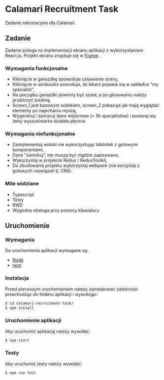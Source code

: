 # Calamari Recruitment Task

Zadanie rekrutacyjne dla Calamari.

## Zadanie

Zadanie polega na implementacji ekranu aplikacji z wykorzystaniem React.js. Projekt ekranu znajduje się w [Figmie](https://www.figma.com/file/5yj3qvtTUOsVRNzleYzVeq/Programista-Frontend---TEST?type=design&node-id=0-1&mode=design&t=BDUpSDZ8EJd5zh0q-0).

### Wymagania funkcjonalne

- Kliknięcie w gwiazdkę spowoduje ustawienie oceny,
- Kliknięcie w serduszko powoduje, że lekarz pojawia się w zakładce "my specialist",
- Na początku gwiazdki powinny być szare, a po głosowaniu należy przeliczyć średnią,
- Screen_1 jest bazowym widokiem, screen_2 pokazuje jak mają wyglądać elementy po najechaniu myszą,
- Wygeneruj i zamocuj dane wejściowe (> 5k specjalistów) i postaraj się żeby wyszukiwarka działała płynnie.

### Wymagania niefunkcjonalne

- Zaimplementuj widoki nie wykorzystując bibliotek z gotowymi komponentami,
- Dane “zamokuj”, nie muszą być nigdzie zapisywane,
- Wykorzystaj w projekcie Redux / ReduxToolkit,
- Do zbudowania projektu wykorzystaj webpack (nie korzystaj z gotowych rozwiązań tj. CRA).

### Mile widziane

- Typescript
- Testy
- RWD
- Wygodna obsługa przy pomocy klawiatury

## Uruchomienie

### Wymagania

Do uruchomienia aplikacji wymagane są:

- [Node](https://nodejs.org/)
- [npm](https://www.npmjs.com/)

### Instalacja

Przed pierwszym uruchomieniem należy zainstalować zależności przechodząc do folderu aplikacji i wywołując:

```sh
$ cd calamari-recruitment-task/
$ npm install
```

### Uruchomienie aplikacji

Aby uruchomić aplikację należy wywołać:

```sh
$ npm start
```

### Testy

Aby uruchomić testy należy wywołać:

```sh
$ npm run test
```

